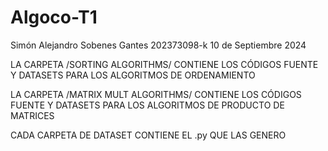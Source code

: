 # Algoco-T1
Simón Alejandro Sobenes Gantes
202373098-k
10 de Septiembre 2024

LA CARPETA /SORTING ALGORITHMS/ CONTIENE LOS CÓDIGOS FUENTE Y DATASETS PARA LOS ALGORITMOS DE ORDENAMIENTO

LA CARPETA /MATRIX MULT ALGORITHMS/ CONTIENE LOS CÓDIGOS FUENTE Y DATASETS PARA LOS ALGORITMOS DE PRODUCTO DE MATRICES

CADA CARPETA DE DATASET CONTIENE EL .py QUE LAS GENERO
